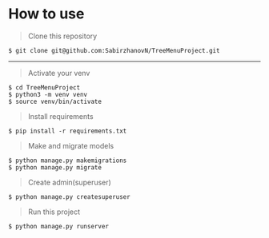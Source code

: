 # How to use

> Clone this repository
```commandline
$ git clone git@github.com:SabirzhanovN/TreeMenuProject.git 
```

***
>Activate your venv
~~~~
$ cd TreeMenuProject
$ python3 -m venv venv
$ source venv/bin/activate 
~~~~

> Install requirements
```commandline
$ pip install -r requirements.txt
```

> Make and migrate models
```
$ python manage.py makemigrations
$ python manage.py migrate 
```

> Create admin(superuser)

``` 
$ python manage.py createsuperuser 
```

> Run this project
```commandline
$ python manage.py runserver
```
